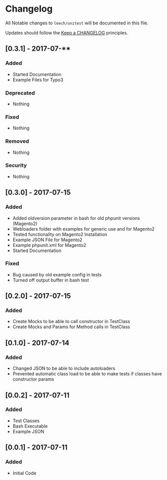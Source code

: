 # Changelog

All Notable changes to `leech/unitest` will be documented in this file.

Updates should follow the [Keep a CHANGELOG](http://keepachangelog.com/) principles.

## [0.3.1] - 2017-07-**

### Added
- Started Documentation
- Example Files for Typo3

### Deprecated
- Nothing

### Fixed
- Nothing

### Removed
- Nothing

### Security
- Nothing


## [0.3.0] - 2017-07-15

### Added
- Added oldversion parameter in bash for old phpunit versions (Magento2)
- Webloaders folder with examples for generic use and for Magento2
- Tested functionality on Magento2 Installation
- Example JSON File for Magento2
- Example phpunit.xml for Magento2
- Started Documentation

### Fixed
- Bug caused by old example config in tests
- Turned off output buffer in bash test


## [0.2.0] - 2017-07-15

### Added
- Create Mocks to be able to call constructor in TestClass
- Create Mocks and Params for Method calls in TestClass

## [0.1.0] - 2017-07-14

### Added
- Changed JSON to be able to include autoloaders
- Prevented automatic class load to be able to make tests if classes have constructor params

## [0.0.2] - 2017-07-11

### Added
- Test Classes
- Bash Executable
- Example JSON

## [0.0.1] - 2017-07-11

### Added
- Initial Code
